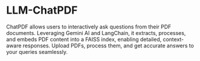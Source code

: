 # LLM-ChatPDF

ChatPDF allows users to interactively ask questions from their PDF documents. Leveraging Gemini AI and LangChain, it extracts, processes, and embeds PDF content into a FAISS index, enabling detailed, context-aware responses. Upload PDFs, process them, and get accurate answers to your queries seamlessly.

